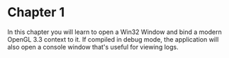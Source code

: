 # Chapter 1

In this chapter you will learn to open a Win32 Window and bind a modern OpenGL 3.3 context to it. If compiled in debug mode, the application will also open a console window that's useful for viewing logs.